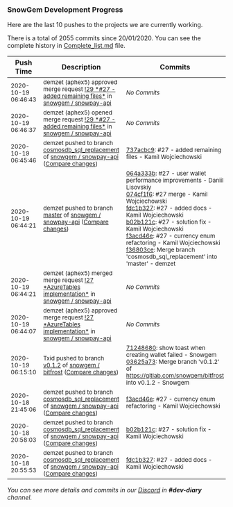 
### SnowGem Development Progress

Here are the last 10 pushes to the projects we are currently working.

There is a total of 2055 commits since 20/01/2020. You can see the complete history in
 [Complete_list.md](Complete_list.md) file.

| Push Time | Description | Commits |
| --- | --- | --- |
| <sub>2020-10-19 06:46:43</sub> | <sub>demzet (aphex5) approved merge request [\!29 \*\#27 \- added remaining files\*](https://gitlab.com/snowgem/snowpay-api/-/merge_requests/29) in [snowgem / snowpay\-api](https://gitlab.com/snowgem/snowpay-api)</sub> | <sub>_No Commits_</sub> |
| <sub>2020-10-19 06:46:37</sub> | <sub>demzet (aphex5) opened merge request [\!29 \*\#27 \- added remaining files\*](https://gitlab.com/snowgem/snowpay-api/-/merge_requests/29) in [snowgem / snowpay\-api](https://gitlab.com/snowgem/snowpay-api)</sub> | <sub>_No Commits_</sub> |
| <sub>2020-10-19 06:45:46</sub> | <sub>demzet pushed to branch [cosmosdb\_sql\_replacement](https://gitlab.com/snowgem/snowpay-api/commits/cosmosdb_sql_replacement) of [snowgem / snowpay\-api](https://gitlab.com/snowgem/snowpay-api) ([Compare changes](https://gitlab.com/snowgem/snowpay-api/compare/f3acd46e26683a7e4aba95ab8565a8dc63fe8a42...737acbc9c7b9415e76c234122b31ec4fc64efeb2))</sub> | <sub>[737acbc9](https://gitlab.com/snowgem/snowpay-api/-/commit/737acbc9c7b9415e76c234122b31ec4fc64efeb2): #27 - added remaining files - Kamil Wojciechowski</sub> |
| <sub>2020-10-19 06:44:21</sub> | <sub>demzet pushed to branch [master](https://gitlab.com/snowgem/snowpay-api/commits/master) of [snowgem / snowpay\-api](https://gitlab.com/snowgem/snowpay-api) ([Compare changes](https://gitlab.com/snowgem/snowpay-api/compare/b399163981964242fa00a3bd10d7156dfcb2187a...f36803cedaf686b331caf64ba4bb4610fc3e0c9e))</sub> | <sub>[064a333b](https://gitlab.com/snowgem/snowpay-api/-/commit/064a333bdfbc006ba8839c4b440a37c9b56f1165): #27 - user wallet performance improvements - Daniil Lisovskiy<br>[074cf1f6](https://gitlab.com/snowgem/snowpay-api/-/commit/074cf1f6894222be1cc4e51bf62c478cb65900cd): #27 merge - Kamil Wojciechowski<br>[fdc1b327](https://gitlab.com/snowgem/snowpay-api/-/commit/fdc1b3273fbf83db8b5080e9fc04034612c576f6): #27 - added docs - Kamil Wojciechowski<br>[b02b121c](https://gitlab.com/snowgem/snowpay-api/-/commit/b02b121cce43116365ffcdea716cc38bfd106d1c): #27 - solution fix - Kamil Wojciechowski<br>[f3acd46e](https://gitlab.com/snowgem/snowpay-api/-/commit/f3acd46e26683a7e4aba95ab8565a8dc63fe8a42): #27 - currency enum refactoring - Kamil Wojciechowski<br>[f36803ce](https://gitlab.com/snowgem/snowpay-api/-/commit/f36803cedaf686b331caf64ba4bb4610fc3e0c9e): Merge branch 'cosmosdb_sql_replacement' into 'master' - demzet</sub> |
| <sub>2020-10-19 06:44:21</sub> | <sub>demzet (aphex5) merged merge request [\!27 \*AzureTables implementation\*](https://gitlab.com/snowgem/snowpay-api/-/merge_requests/27) in [snowgem / snowpay\-api](https://gitlab.com/snowgem/snowpay-api)</sub> | <sub>_No Commits_</sub> |
| <sub>2020-10-19 06:44:07</sub> | <sub>demzet (aphex5) approved merge request [\!27 \*AzureTables implementation\*](https://gitlab.com/snowgem/snowpay-api/-/merge_requests/27) in [snowgem / snowpay\-api](https://gitlab.com/snowgem/snowpay-api)</sub> | <sub>_No Commits_</sub> |
| <sub>2020-10-19 06:15:10</sub> | <sub>Txid pushed to branch [v0\.1\.2](https://gitlab.com/snowgem/bitfrost/commits/v0.1.2) of [snowgem / bitfrost](https://gitlab.com/snowgem/bitfrost) ([Compare changes](https://gitlab.com/snowgem/bitfrost/compare/1e86f0381c3cce57ba5398bd7a07137af218e2cd...03625a73f886eb4d608ffe9fb79c58b727f959c2))</sub> | <sub>[71248680](https://gitlab.com/snowgem/bitfrost/-/commit/7124868048a2c7d968ce0b7c84886aaf0a27b71a): show toast when creating wallet failed - Snowgem<br>[03625a73](https://gitlab.com/snowgem/bitfrost/-/commit/03625a73f886eb4d608ffe9fb79c58b727f959c2): Merge branch 'v0.1.2' of https://gitlab.com/snowgem/bitfrost into v0.1.2 - Snowgem</sub> |
| <sub>2020-10-18 21:45:06</sub> | <sub>demzet pushed to branch [cosmosdb\_sql\_replacement](https://gitlab.com/snowgem/snowpay-api/commits/cosmosdb_sql_replacement) of [snowgem / snowpay\-api](https://gitlab.com/snowgem/snowpay-api) ([Compare changes](https://gitlab.com/snowgem/snowpay-api/compare/b02b121cce43116365ffcdea716cc38bfd106d1c...f3acd46e26683a7e4aba95ab8565a8dc63fe8a42))</sub> | <sub>[f3acd46e](https://gitlab.com/snowgem/snowpay-api/-/commit/f3acd46e26683a7e4aba95ab8565a8dc63fe8a42): #27 - currency enum refactoring - Kamil Wojciechowski</sub> |
| <sub>2020-10-18 20:58:03</sub> | <sub>demzet pushed to branch [cosmosdb\_sql\_replacement](https://gitlab.com/snowgem/snowpay-api/commits/cosmosdb_sql_replacement) of [snowgem / snowpay\-api](https://gitlab.com/snowgem/snowpay-api) ([Compare changes](https://gitlab.com/snowgem/snowpay-api/compare/fdc1b3273fbf83db8b5080e9fc04034612c576f6...b02b121cce43116365ffcdea716cc38bfd106d1c))</sub> | <sub>[b02b121c](https://gitlab.com/snowgem/snowpay-api/-/commit/b02b121cce43116365ffcdea716cc38bfd106d1c): #27 - solution fix - Kamil Wojciechowski</sub> |
| <sub>2020-10-18 20:55:53</sub> | <sub>demzet pushed to branch [cosmosdb\_sql\_replacement](https://gitlab.com/snowgem/snowpay-api/commits/cosmosdb_sql_replacement) of [snowgem / snowpay\-api](https://gitlab.com/snowgem/snowpay-api) ([Compare changes](https://gitlab.com/snowgem/snowpay-api/compare/074cf1f6894222be1cc4e51bf62c478cb65900cd...fdc1b3273fbf83db8b5080e9fc04034612c576f6))</sub> | <sub>[fdc1b327](https://gitlab.com/snowgem/snowpay-api/-/commit/fdc1b3273fbf83db8b5080e9fc04034612c576f6): #27 - added docs - Kamil Wojciechowski</sub> |

_You can see more details and commits in our [Discord](https://discord.gg/zumGnbg) in **#dev-diary** channel._
